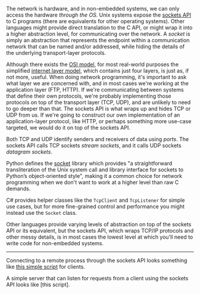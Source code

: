 The network is hardware, and in non-embedded systems, we can only access the hardware _through the OS_. Unix systems expose the [sockets API](https://beej.us/guide/bgnet/) to C programs (there are equivalents for other operating systems). Other languages might provide direct translation to the C API, or might wrap it into a higher abstraction level, for communicating over the network. A _socket_ is simply an abstraction that represents the endpoint within a communication network that can be named and/or addressed, while hiding the details of the underlying transport-layer protocols.

Although there exists the [OSI model](https://en.wikipedia.org/wiki/OSI_model), for most real-world purposes the simplified [internet layer model](https://en.wikipedia.org/wiki/Internet_layer), which contains just four layers, is just as, if not more, useful. When doing network programming, it's important to ask what layer we are concerned with, and in most cases we're working at the application layer (FTP, HTTP). If we're communicating between systems that define their own protocols, we're probably implementing those protocols on top of the transport layer (TCP, UDP), and are unlikely to need to go deeper than that. The sockets API is what wraps up and hides TCP or UDP from us. If we're going to construct our own implementation of an application-layer protocol, like HTTP, or perhaps something more use-case targeted, we would do it on top of the sockets API.

Both TCP and UDP identify senders and receivers of data using _ports_. The sockets API calls TCP sockets _stream sockets_, and it calls UDP sockets _datagram sockets_. 

Python defines the [socket](https://docs.python.org/3/library/socket.html) library which provides "a straightforward transliteration of the Unix system call and library interface for sockets to Python’s object-oriented style", making it a common choice for network programming when we don't want to work at a higher level than raw C demands.

C# provides helper classes like the `TcpClient` and `TcpListener` for simple use cases, but for more fine-grained control and performance you might instead use the `Socket` class.

Other languages provide varying levels of abstraction on top of the sockets API or its equivalent, but the sockets API, which wraps TCP/IP protocols and other messy details, is in most cases the lowest level at which you'll need to write code for non-embedded systems.

---

Connecting to a remote process through the sockets API looks something like [this simple script](./0_application-layer/webclient.py) for clients.

A simple server that can listen for requests from a client using the sockets API looks like [this script].